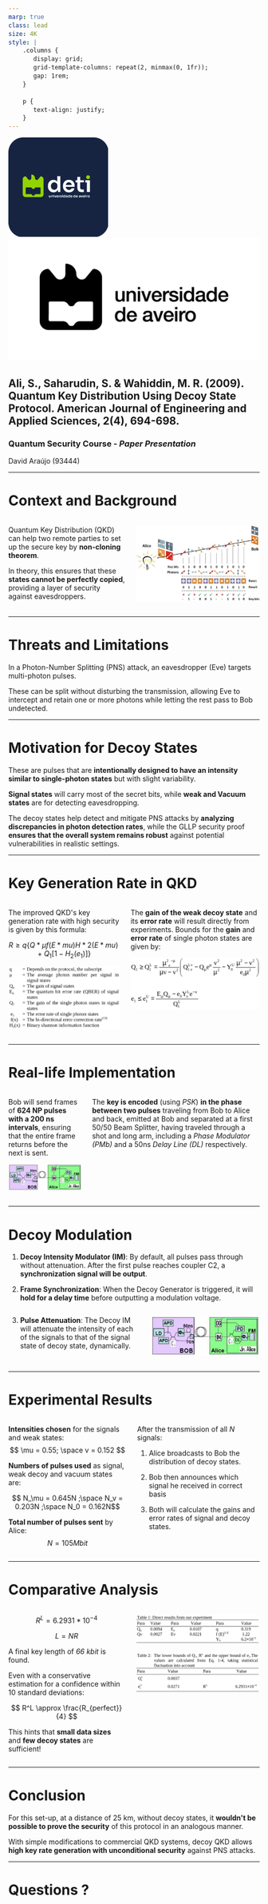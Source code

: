 ```yaml
---
marp: true
class: lead
size: 4K
style: |
    .columns {
       display: grid;
       grid-template-columns: repeat(2, minmax(0, 1fr));
       gap: 1rem;
    }

    p {
       text-align: justify;
    }
---
```


![height:100px](./images/deti-logo.png) ![height:100px](./images/Marca-UA-Complementar-PRETO.png)

## Ali, S., Saharudin, S. & Wahiddin, M. R. (2009). **Quantum Key Distribution Using Decoy State Protocol**. American Journal of Engineering and Applied Sciences, 2(4), 694-698.

### Quantum Security Course - _Paper Presentation_

David Araújo (93444)

<!-- footer: 25th of October 2024 -->

<!--
- Experimental demonstration of decoy state quantum key distribution (QKD)

- Advantages of using decoy states to improve the security and performance of QKD systems, particularly in the presence of multi-photon pulses.

- By making simple modifications to a commercial QKD system, it is possible to achieve significantly higher key generation rates and longer distances.
-->

---

<!-- paginate: true -->
<!-- header: __Quantum Key Distribution Using Decoy State Protocol__ | Quantum Security Course - _Paper Presentation_-->
<!-- footer: '![height:50px](./images/deti-logo.png) ![height:50px](./images/Marca-UA-Complementar-PRETO.png)' -->

# Context and Background

<div class="columns">

<div>

Quantum Key Distribution (QKD) can help two remote parties to set up the secure key by **non-cloning theorem**.

In theory, this ensures that these **states cannot be perfectly copied**, providing a layer of security against eavesdroppers.

</div>

<div>

![width:500px](./images/BB84-protocol-basic-scheme.png)

</div>

</div>

---

# Threats and Limitations

In a Photon-Number Splitting (PNS) attack, an eavesdropper (Eve) targets multi-photon pulses.

These can be split without disturbing the transmission, allowing Eve to intercept and retain one or more photons while letting the rest pass to Bob undetected.

---

# Motivation for Decoy States

These are pulses that are **intentionally designed to have an intensity similar to single-photon states** but with slight variability.

**Signal states** will carry most of the secret bits, while **weak and Vacuum states** are for detecting eavesdropping.

The decoy states help detect and mitigate PNS attacks by **analyzing discrepancies in photon detection rates**, while the GLLP security proof **ensures that the overall system remains robust** against potential vulnerabilities in realistic settings.

---

# Key Generation Rate in QKD

<div class="columns">

<div>

The improved QKD's key generation rate with high security is given by this formula:

$$ R \geq q \left\{ Q*\mu f(E*{mu}) H*2 (E*{mu}) + Q_1 [ 1 - H_2 (e_1) ] \right\} $$

![height:250px](./images/Screenshot%20from%202024-11-03%2021-39-17.png)

</div>

<div>

The **gain of the weak decoy state** and its **error rate** will result directly from experiments. Bounds for the **gain** and **error rate** of single photon states are given by:

![height:160px](./images/eq-3-4.png)

</div>

</div>

---

# Real-life Implementation

<div class="columns">

<div>

Bob will send frames of **624 NP pulses with a 200 ns intervals**, ensuring that the entire frame returns before the next is sent.

<!--
This is done to avoid Rayleigh scattering - This is the scattering of photons by particles in the transmission medium, such as air molecules or optical fiber impurities. This scattering causes photons to deviate from their original path, leading to signal loss and the introduction of noise. The effects of Rayleigh scattering include reduced transmission efficiency, increased error rates, and potential security vulnerabilities due to the introduction of additional noise that could be exploited by eavesdroppers.
-->

![](./images/Experimental-setup.png)

</div>

<div>

The **key is encoded** (using _PSK_) **in the phase between two pulses** traveling from Bob to Alice and back, emitted at Bob and separated at a first 50/50 Beam Splitter, having traveled through a shot and long arm, including a _Phase Modulator (PMb)_ and a 50ns _Delay Line (DL)_ respectively.

<!--
Phase-shift keying (PSK) is a digital modulation technique that conveys data by changing the phase of a constant frequency carrier wave. Different phase shifts represent different digital symbols, allowing for the transmission of information.
-->

</div>

</div>

---

# Decoy Modulation

1. **Decoy Intensity Modulator (IM)**: By default, all pulses pass through without attenuation. After the first pulse reaches coupler C2, a **synchronization signal will be output**.

2. **Frame Synchronization**: When the Decoy Generator is triggered, it will **hold for a delay time** before outputting a modulation voltage.

<div class="columns">

<div>

3. **Pulse Attenuation**: The Decoy IM will attenuate the intensity of each of the signals to that of the signal state of decoy state, dynamically.

</div>

<div>

![width:500px](./images/Experimental-setup.png)

</div>

</div>

---

# Experimental Results

<div class="columns">

<div>

**Intensities chosen** for the signals and weak states:
$$ \mu = 0.55; \space v = 0.152 $$

**Numbers of pulses used** as signal, weak decoy and vacuum states are:

$$ N_\mu = 0.645N ;\space N_v = 0.203N ;\space N_0 = 0.162N$$

**Total number of pulses sent** by Alice:
$$ N = 105Mbit $$

</div>

<div>

After the transmission of all _N_ signals:

1. Alice broadcasts to Bob the distribution of decoy states.

2. Bob then announces which signal he received in correct basis

3. Both will calculate the gains and error rates of signal and decoy states.

</div>

</div>

---

# Comparative Analysis

<!--
The experimental results listed in Table 1 are the input for Eq. 1-4, whose output is a lower bound of the key generation rate, as shown in Table 2.
-->

<div class="columns">

<div>

$$ R^L= 6.2931*10^{-4} $$

$$ L = NR $$

A final key length of _66 kbit_ is found.

Even with a conservative estimation for a confidence within 10 standard deviations:

$$ R^L \approx \frac{R_{perfect}}{4} $$

This hints that **small data sizes** and **few decoy states** are sufficient!

</div>

<div>

![](./images/table-1.png)

![](./images/table-2.png)

</div>

</div>

<!--
Notice that, even with our very conservative estimation for a confidence of 1-1.5×10−23, the lower bound of R is still roughly 1/4 of R_perfect. This fact hints that it is not necessary, or rather, not “economical”, to use either very large data size or a lot of different decoy states

We provide the experimental demonstration of decoy state QKD over 25 km of Telecom fibers. Our result shows that, with rather simple modifications (by adding commercial variable optical attenuators) to a commercial QKD system, decoy state QKD allows us to achieve much better performance (in terms of substantially higher key generation rate and longer distance) than what is otherwise possible.
-->

---

# Conclusion

For this set-up, at a distance of 25 km, without decoy states, it **wouldn't be possible to prove the security** of this protocol in an analogous manner.

With simple modifications to commercial QKD systems, decoy QKD allows **high key rate generation with unconditional security** against PNS attacks.

---

# Questions ?

<!--
1. Question: How does the introduction of decoy states impact the overall key generation rate in QKD systems?

Response: The use of decoy states helps improve the key generation rate by allowing Alice and Bob to better estimate the channel characteristics and detect potential eavesdropping more accurately. By comparing the gains and error rates of signal and decoy states, they can securely maximize the use of single-photon transmissions, leading to a more efficient and higher secure key rate. This ensures that even in practical conditions with channel losses, a substantial key rate can still be achieved​


2. Question: What are the main limitations observed in the implementation of the decoy state protocol in your experiment?

Response: The main limitations include the finite data size and the necessity for precise calibration of sources and detectors. In the experiment, while the weak + vacuum protocol significantly improved key generation rate and distance, statistical fluctuations due to limited data size reduced the key rate below the theoretical maximum. Additionally, ensuring that the variable optical attenuator (VOA) accurately attenuates signals without compromising polarization is crucial, as any artifact or misalignment can impact security​
-->
